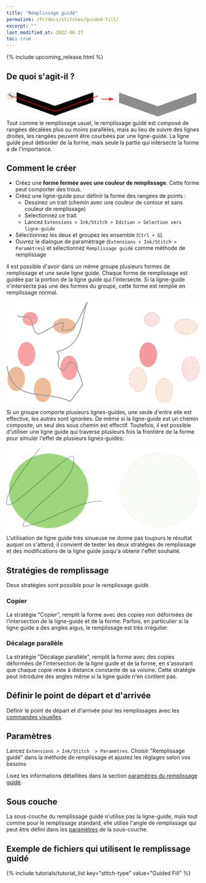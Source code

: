 ```yaml
---
title: "Remplissage guidé"
permalink: /fr/docs/stitches/guided-fill/
excerpt: ""
last_modified_at: 2022-06-27
toc: true
---
```

{% include upcoming_release.html %}

## De quoi s'agit-il ?



![Fill stitch detail](/assets/images/docs/guided-fill-detail.jpg)
Tout comme le remplissage usuel, le remplissage guidé est composé de rangées décalées plus ou moins parallèles, mais au lieu de suivre des lignes droites,  les rangées peuvent être courbées par une ligne-guide. La ligne guide peut déborder de la forme, mais seule la partie qui intersecte la forme a de l'importance.

## Comment le créer

* Créez une **forme fermée avec une couleur de remplissage**. Cette forme  peut comporter des trous.
* Créez une ligne-guide pour définir la forme des rangées de points :
    * Dessinez un trait (chemin avec une couleur de contour et sans couleur de remplissage)
    * Selectionnez ce trait
    * Lancez `Extensions > Ink/Stitch > Edition > Selection vers ligne-guide`
* Sélectionnez les deux et groupez les ensemble (`Ctrl + G`).
* Ouvrez le dialogue de paramètrage (`Extensions > Ink/Stitch > Paramètres`) et sélectionnez `Remplissage guidé` comme méthode de remplissage



Il est possible d'avoir dans un même groupe plusieurs formes de remplissage et une seule ligne guide. Chaque forme de remplissage est guidée par la portion de la ligne guide qui l'intersecte. Si la ligne-guide n'intersecte pas une des formes du groupe, cette forme est remplie en remplissage normal.

![Guided fill group](/assets/images/docs/guided-fill-group.svg)

Si un groupe comporte plusieurs lignes-guides, une seule d'entre elle est effective, les autres sont ignorées. De même si la ligne-guide est un chemin composite, un seul des sous chemin est effectif. 
Toutefois, il est possible d'utiliser une ligne guide qui traverse plusieurs fois la frontière de la forme pour simuler l'effet de plusieurs lignes-guides:

![Guided fill group](/assets/images/docs/guided-fill-complex.svg)

L'utilisation de ligne guide très sinueuse ne donne pas toujours le résultat auquel on s'attend, il convient de tester les deux stratégies de remplissage et des modifications de la ligne guide jusqu'a obtenir l'effet souhaité.

## Stratégies de remplissage
Deux stratégies sont possible pour le remplissage guidé.

### Copier
La stratégie "Copier", remplit la forme avec des copies non déformées de l'intersection de la ligne-guide et de la forme. Parfois, en particulier si la ligne guide a des angles aigus, le remplissage est très irrégulier.

### Décalage parallèle

La stratégie "Décalage parallèle", remplit la forme avec des copies déformées de l'intersection de la ligne guide et de la forme, en s'assurant que chaque copie reste à distance constante de sa voisine. Cette stratégie peut introduire des angles même si la ligne guide n'en  contient pas.

## Définir le point de départ et d'arrivée
Définir le point de départ et d'arrivée pour les remplissages avec les [commandes visuelles](/fr/docs/commands/).

## Paramètres

Lancez `Extensions > Ink/Stitch  > Paramètres`. Choisir "Remplissage guidé" dans la méthode de remplissage et ajustez les réglages selon vos besoins

Lisez les informations détaillées dans la section  [paramètres du remplissage guidé](/fr/docs/params#paramètres-de-remplissage-guidé/).

## Sous couche

La sous-couche du remplissage guidé  n'utilise pas la ligne-guide, mais tout comme pour le remplissage standard, elle utilise l'angle de remplissage qui peut être défini dans les 
[paramètres](/docs/params/#fill-underlay) de la sous-couche.
##  Exemple de fichiers qui utilisent le remplissage guidé
{% include tutorials/tutorial_list key="stitch-type" value="Guided Fill" %}
